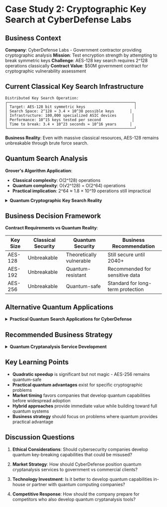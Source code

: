 # Case Study 2: Cryptographic Key Search at CyberDefense Labs

## Business Context

**Company**: CyberDefense Labs - Government contractor providing cryptographic analysis
**Mission**: Test encryption strength by attempting to break symmetric keys **Challenge**:
AES-128 key search requires 2^128 operations classically **Contract Value**: $50M
government contract for cryptographic vulnerability assessment

## Current Classical Key Search Infrastructure

```
Distributed Key Search Operation:
┌─────────────────────────────────────────────────────────┐
│ Target: AES-128 bit symmetric keys                      │
│ Search Space: 2^128 ≈ 3.4 × 10^38 possible keys       │
│ Infrastructure: 100,000 specialized ASIC devices       │
│ Performance: 10^15 keys tested per second              │
│ Time to break: 3.4 × 10^23 seconds ≈ 10^16 years      │
└─────────────────────────────────────────────────────────┘
```

**Business Reality**: Even with massive classical resources, AES-128 remains unbreakable
through brute force search.

## Quantum Search Analysis

**Grover's Algorithm Application**:

- **Classical complexity**: O(2^128) operations
- **Quantum complexity**: O(√2^128) = O(2^64) operations
- **Practical implication**: 2^64 ≈ 1.8 × 10^19 operations still impractical

<details>
<summary><strong>Quantum Cryptographic Key Search Reality</strong></summary>

**Quantum Resource Requirements**:

- **Logical qubits needed**: 128 qubits minimum for key space representation
- **Physical qubits needed**: ~1M qubits (assuming 1000:1 error correction overhead)
- **Circuit depth**: 2^64 quantum operations per key search
- **Coherence time**: Several hours of continuous quantum computation

**Time and Cost Analysis**:

```
Quantum Key Search Scenarios:

Optimistic Quantum Computer (2030):
- 10^6 logical qubits available
- 10^9 operations per second
- Time to break AES-128: 2^64 / 10^9 ≈ 500 years

Hypothetical Perfect Quantum Computer:
- Unlimited qubits, perfect error correction
- 10^12 operations per second
- Time to break AES-128: 2^64 / 10^12 ≈ 6 months

Reality Check:
- AES-256 remains secure even against quantum: 2^128 operations
- Symmetric encryption adapts by doubling key sizes
- Quantum advantage is limited, not magical
```

**Professional Conclusion**: Grover's algorithm reduces AES security but doesn't eliminate
it. This is why AES-256 is considered "quantum-safe."

</details>

## Business Decision Framework

**Contract Requirements vs Quantum Reality**:

| Key Size | Classical Security | Quantum Security         | Business Recommendation           |
| -------- | ------------------ | ------------------------ | --------------------------------- |
| AES-128  | Unbreakable        | Theoretically vulnerable | Still secure until 2040+          |
| AES-192  | Unbreakable        | Quantum-resistant        | Recommended for sensitive data    |
| AES-256  | Unbreakable        | Quantum-safe             | Standard for long-term protection |

## Alternative Quantum Applications

<details>
<summary><strong>Practical Quantum Search Applications for CyberDefense</strong></summary>

**Weak Key Detection**:

- **Problem**: Find cryptographic implementations with reduced entropy
- **Classical approach**: Test known weak key patterns
- **Quantum advantage**: Search through poorly-generated key spaces more efficiently
- **Business value**: Identify vulnerable systems before adversaries do

**Password Hash Cracking**:

- **Problem**: Reverse password hashes for penetration testing
- **Search space**: Common passwords + variations (≈10^12 possibilities)
- **Quantum speedup**: √10^12 = 10^6 operations vs 10^12 classical
- **Practical timeline**: Hours vs years for comprehensive password testing

**Optimization-Based Cryptanalysis**:

- **Problem**: Find cryptographic keys through constraint optimization
- **Classical approach**: Simulate annealing, genetic algorithms
- **Quantum advantage**: QAOA (Quantum Approximate Optimization Algorithm)
- **Business application**: Analyze custom encryption schemes for vulnerabilities

**IoT Device Security Assessment**:

- **Problem**: Test security of millions of IoT devices with weak encryption
- **Search challenge**: Device-specific key generation patterns
- **Quantum benefit**: Pattern recognition across large device populations
- **Market value**: $100M annual IoT security testing market

</details>

## Recommended Business Strategy

<details>
<summary><strong>Quantum Cryptanalysis Service Development</strong></summary>

**Phase 1 (2025-2027): Quantum-Enhanced Penetration Testing**

- **Investment**: $10M in quantum development partnerships
- **Services**: Password cracking, weak key detection using hybrid quantum-classical
- **Market position**: First quantum-enhanced cybersecurity testing services
- **Revenue target**: $25M annual revenue from premium quantum security assessments

**Phase 2 (2028-2032): Custom Cryptanalysis Solutions**

- **Investment**: $50M in proprietary quantum cryptanalysis platform
- **Services**: Custom encryption analysis, IoT security testing at scale
- **Competitive advantage**: 1000x faster security assessment vs classical methods
- **Market expansion**: Government contracts, Fortune 500 security audits

**Phase 3 (2033+): Quantum Cryptographic Consulting**

- **Investment**: $100M in comprehensive quantum cryptography expertise
- **Services**: Post-quantum cryptography migration, quantum-safe system design
- **Strategic positioning**: Leading authority on quantum cryptographic security
- **Market opportunity**: $10B post-quantum cryptography consulting market

</details>

## Key Learning Points

- **Quadratic speedup** is significant but not magic - AES-256 remains quantum-safe
- **Practical quantum advantages** exist for specific cryptographic problems
- **Market timing** favors companies that develop quantum capabilities before widespread
  adoption
- **Hybrid approaches** provide immediate value while building toward full quantum systems
- **Business strategy** should focus on problems where quantum provides practical
  advantage

## Discussion Questions

1. **Ethical Considerations**: Should cybersecurity companies develop quantum key-breaking
   capabilities that could be misused?

2. **Market Strategy**: How should CyberDefense position quantum cryptanalysis services to
   government vs commercial clients?

3. **Technology Investment**: Is it better to develop quantum capabilities in-house or
   partner with quantum computing companies?

4. **Competitive Response**: How should the company prepare for competitors who also
   develop quantum cryptanalysis tools?
